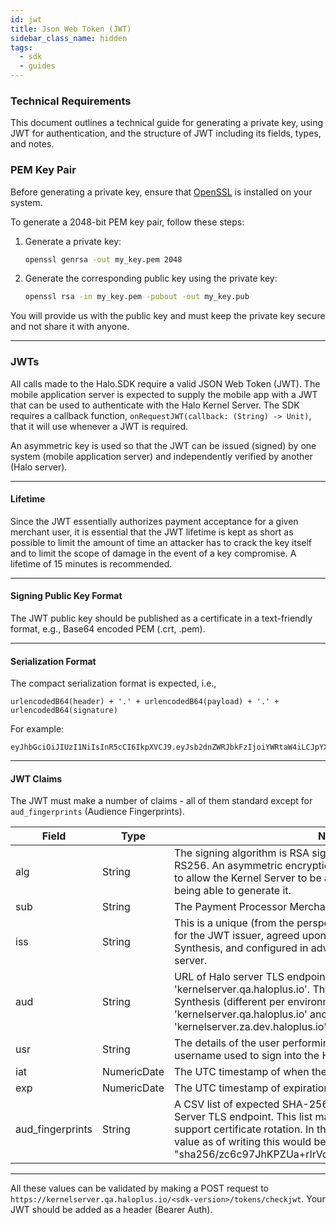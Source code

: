 ```yaml
---
id: jwt
title: Json Web Token (JWT)
sidebar_class_name: hidden
tags:
  - sdk
  - guides
---
```


### Technical Requirements

This document outlines a technical guide for generating a private key, using JWT for authentication, and the structure of JWT including its fields, types, and notes.

### PEM Key Pair

Before generating a private key, ensure that [OpenSSL](https://www.openssl.org) is installed on your system.

To generate a 2048-bit PEM key pair, follow these steps:

1. Generate a private key:
   ```bash
   openssl genrsa -out my_key.pem 2048
   ```

2. Generate the corresponding public key using the private key:
   ```bash
   openssl rsa -in my_key.pem -pubout -out my_key.pub
   ```

You will provide us with the public key and must keep the private key secure and not share it with anyone.

---

### JWTs

All calls made to the Halo.SDK require a valid JSON Web Token (JWT). The mobile application server is expected to supply the mobile app with a JWT that can be used to authenticate with the Halo Kernel Server. The SDK requires a callback function, `onRequestJWT(callback: (String) -> Unit)`, that it will use whenever a JWT is required.

An asymmetric key is used so that the JWT can be issued (signed) by one system (mobile application server) and independently verified by another (Halo server).

---

#### Lifetime

Since the JWT essentially authorizes payment acceptance for a given merchant user, it is essential that the JWT lifetime is kept as short as possible to limit the amount of time an attacker has to crack the key itself and to limit the scope of damage in the event of a key compromise. A lifetime of 15 minutes is recommended.

---

#### Signing Public Key Format

The JWT public key should be published as a certificate in a text-friendly format, e.g., Base64 encoded PEM (.crt, .pem).

---

#### Serialization Format

The compact serialization format is expected, i.e.,

```text
urlencodedB64(header) + '.' + urlencodedB64(payload) + '.' + urlencodedB64(signature)
```

For example:

```text
eyJhbGciOiJIUzI1NiIsInR5cCI6IkpXVCJ9.eyJsb2dnZWRJbkFzIjoiYWRtaW4iLCJpYXQiOjE0MjI3Nzk2Mzh9.gzSraSYS8EXBxLN_oWnFSRgCzcmJmMjLiuyu5CSpyH
```

---

#### JWT Claims

The JWT must make a number of claims - all of them standard except for `aud_fingerprints` (Audience Fingerprints).

| Field | Type        | Note                                                                                                                                                                                                                  |
|-------|-------------|-----------------------------------------------------------------------------------------------------------------------------------------------------------------------------------------------------------------------|
| alg   | String      | The signing algorithm is RSA signed SHA-256 hash, aliased as RS256. An asymmetric encryption (signing) scheme is required to allow the Kernel Server to be able to validate the token without being able to generate it. |
| sub   | String      | The Payment Processor Merchant-User ID, or Application ID                                                                                                                                                             |
| iss   | String      | This is a unique (from the perspective of Halo server) identifier for the JWT issuer, agreed upon by the JWT issuer and Synthesis, and configured in advance by Synthesis in the Halo server.                        |
| aud   | String      | URL of Halo server TLS endpoint, e.g. 'kernelserver.qa.haloplus.io'. This value should be obtained from Synthesis (different per environment) e.g. for QA it would be 'kernelserver.qa.haloplus.io' and for DEV 'kernelserver.za.dev.haloplus.io' |
| usr   | String      | The details of the user performing the transaction, typically the username used to sign into the Halo.Go Developer Portal.                                                                                            |
| iat   | NumericDate | The UTC timestamp of when the JWT was generated.                                                                                                                                                                      |
| exp   | NumericDate | The UTC timestamp of expiration of the JWT.                                                                                                                                                                                |
| aud_fingerprints | String | A CSV list of expected SHA-256 fingerprints for the Kernel Server TLS endpoint. This list may contain multiple values to support certificate rotation. In the QA environment, the expected value as of writing this would be: "sha256/zc6c97JhKPZUa+rIrVqjknDE1lDcDK77G41sDo+1ay0=" |

---

All these values can be validated by making a POST request to `https://kernelserver.qa.haloplus.io/<sdk-version>/tokens/checkjwt`. Your JWT should be added as a header (Bearer Auth).